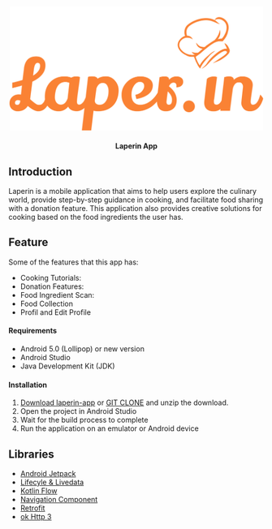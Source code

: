 
<div align="center">
<img src="https://github.com/Laper-in/laperin-app/blob/main/app/src/main/res/drawable/logo_laperin_orange.png" alt="Logo" width="500"/>

#### Laperin App

</div>


## Introduction
Laperin is a mobile application that aims to help users explore the culinary world, provide step-by-step guidance in cooking, and facilitate food sharing with a donation feature. This application also provides creative solutions for cooking based on the food ingredients the user has.

## Feature
Some of the features that this app has:

- Cooking Tutorials:
- Donation Features:
- Food Ingredient Scan:
- Food Collection
- Profil and Edit Profile

#### Requirements

- Android 5.0 (Lollipop) or new version
- Android Studio
- Java Development Kit (JDK)
#### Installation  

1. [Download laperin-app]() or [GIT CLONE](https://github.com/Laper-in/laperin-app.git) and unzip the download.
2. Open the project in Android Studio
3. Wait for the build process to complete  
4. Run the application on an emulator or Android device

## Libraries
- [Android Jetpack](https://developer.android.com/jetpack?hl=id)
- [Lifecyle & Livedata](https://developer.android.com/jetpack/androidx/releases/lifecycle?hl=id)
- [Kotlin Flow](https://developer.android.com/kotlin/flow?hl=id)
- [Navigation Component](https://developer.android.com/jetpack/androidx/releases/navigation?hl=id)
- [Retrofit](https://square.github.io/retrofit/)
- [ok Http 3](https://square.github.io/okhttp/)
